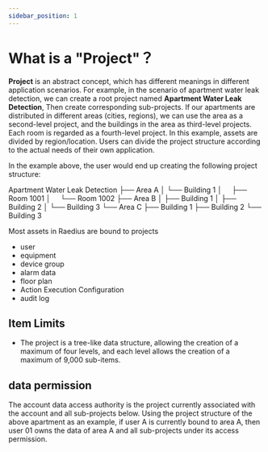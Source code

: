 ```yaml
---
sidebar_position: 1
---
```


# What is a "Project"？

**Project** is an abstract concept, which has different meanings in different application scenarios. For example, in the scenario of apartment water leak detection, we can create a root project named **Apartment Water Leak Detection**, Then create corresponding sub-projects. If our apartments are distributed in different areas (cities, regions), we can use the area as a second-level project, and the buildings in the area as third-level projects. Each room is regarded as a fourth-level project. In this example, assets are divided by region/location. Users can divide the project structure according to the actual needs of their own application.

In the example above, the user would end up creating the following project structure:


Apartment Water Leak Detection
├── Area A
│ └── Building 1
│     ├── Room 1001
│     └── Room 1002
├── Area B
│ ├── Building 1
│ ├── Building 2
│ └── Building 3
└── Area C
  ├── Building 1
  ├── Building 2
  └── Building 3

Most assets in Raedius are bound to projects

+ user
+ equipment
+ device group
+ alarm data
+ floor plan
+ Action Execution Configuration
+ audit log

## Item Limits

+ The project is a tree-like data structure, allowing the creation of a maximum of four levels, and each level allows the creation of a maximum of 9,000 sub-items.

## data permission

The account data access authority is the project currently associated with the account and all sub-projects below. Using the project structure of the above apartment as an example, if user A is currently bound to area A, then user 01 owns the data of area A and all sub-projects under its access permission.
